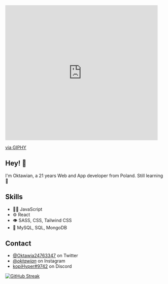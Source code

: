 
<iframe src="https://giphy.com/embed/h408T6Y5GfmXBKW62l" width="480" height="426" frameBorder="0" class="giphy-embed" allowFullScreen></iframe><p><a href="https://giphy.com/gifs/codeit-official-coding-helloworld-codeit-h408T6Y5GfmXBKW62l">via GIPHY</a></p>


## Hey! 👋

I'm Oktawian, a 21 years Web and App developer from Poland. Still learning 🧠

## Skills

- 👨‍💻 JavaScript
- ⚙️ React
- 👁️ SASS, CSS, Tailwind CSS
- 💽 MySQL, SQL, MongoDB

## Contact

- [@Oktawia24763347](https://twitter.com/Oktawia24763347) on Twitter
- [@_oktawian_](https://www.instagram.com/_oktawian_/) on Instagram
- [kopiHyper#9742](./) on Discord

[![GitHub Streak](http://github-readme-streak-stats.herokuapp.com?user=kopiHyper&theme=dark)](https://git.io/streak-stats)
